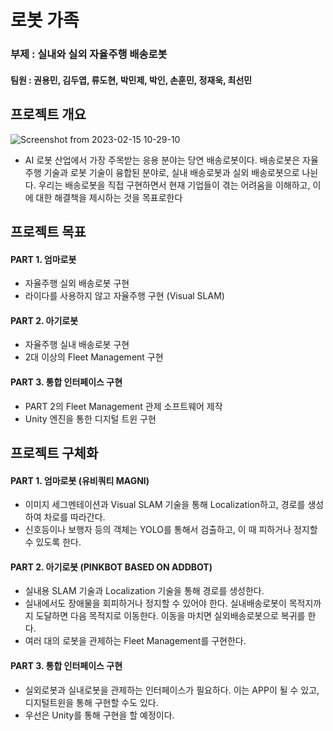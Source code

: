 # 로봇 가족
### 부제 : 실내와 실외 자율주행 배송로봇
#### 팀원 : 권용민, 김두엽, 류도현, 박민제, 박인, 손훈민, 정재욱, 최선민

## 프로젝트 개요
![Screenshot from 2023-02-15 10-29-10](https://user-images.githubusercontent.com/110883172/218902218-3180dd52-6303-4bcb-adc9-3e61bb6fd40e.png)

- AI 로봇 산업에서 가장 주목받는 응용 분야는 당연 배송로봇이다. 배송로봇은 자율주행 기술과 로봇 기술이 융합된 분야로, 실내 배송로봇과 실외 배송로봇으로 나뉜다. 우리는 배송로봇을 직접 구현하면서 현재 기업들이 겪는 어려움을 이해하고, 이에 대한 해결책을 제시하는 것을 목표로한다


## 프로젝트 목표
#### PART 1. 엄마로봇
- 자율주행 실외 배송로봇 구현
- 라이다를 사용하지 않고 자율주행 구현 (Visual SLAM)

#### PART 2. 아기로봇
- 자율주행 실내 배송로봇 구현
- 2대 이상의 Fleet Management 구현

#### PART 3. 통합 인터페이스 구현
- PART 2의 Fleet Management 관제 소프트웨어 제작
- Unity 엔진을 통한 디지털 트윈 구현




## 프로젝트 구체화
#### PART 1. 엄마로봇 (유비쿼티 MAGNI)
- 이미지 세그멘테이션과 Visual SLAM 기술을 통해 Localization하고, 경로를 생성하여 차로를 따라간다.
- 신호등이나 보행자 등의 객체는 YOLO를 통해서 검출하고, 이 때 피하거나 정지할 수 있도록 한다.

#### PART 2. 아기로봇 (PINKBOT BASED ON ADDBOT)
- 실내용 SLAM 기술과 Localization 기술을 통해 경로를 생성한다.
- 실내에서도 장애물을 회피하거나 정지할 수 있어야 한다. 실내배송로봇이 목적지까지 도달하면 다음 목적지로 이동한다. 이동을 마치면 실외배송로봇으로 복귀를 한다.
- 여러 대의 로봇을 관제하는 Fleet Management를 구현한다.


#### PART 3. 통합 인터페이스 구현
- 실외로봇과 실내로봇을 관제하는 인터페이스가 필요하다. 이는 APP이 될 수 있고, 디지털트윈을 통해 구현할 수도 있다.
- 우선은 Unity를 통해 구현을 할 예정이다.
